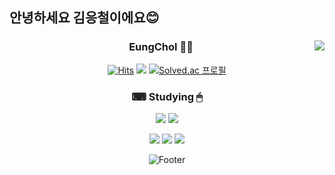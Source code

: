 ## 안녕하세요 김응철이에요😊

<div align = "center">
 
<img align="right" src="https://github-readme-stats.vercel.app/api?username=zbqlr456&show_icons=true&theme=darcula" weight="400"/>
<!-- <img align="right" src="http://mazassumnida.wtf/api/v2/generate_badge?boj=zbqlr456"/> -->
<!-- [![Solved.ac 프로필](http://mazassumnida.wtf/api/v2/generate_badge?boj=zbqlr456)](https://solved.ac/zbqlr456) -->
  
### EungChol 👨‍🦱
[![Hits](https://hits.seeyoufarm.com/api/count/incr/badge.svg?url=https%3A%2F%2Fgithub.com%2Fzbqlr456&count_bg=%23181717&title_bg=%23181717&icon=github.svg&icon_color=%23FFFFFF&title=hits&edge_flat=true)](https://github.com/zbqlr456)
<a href="https://generated-honeydew-14e.notion.site/e02d79c6bc4940538e15a480c7074afc"><img src="https://img.shields.io/badge/Notion-000000?style=flat-square&logo=Notion&logoColor=white"/></a>
  [![Solved.ac
프로필](http://mazassumnida.wtf/api/mini/generate_badge?boj=zbqlr456)](https://solved.ac/zbqlr456)

### ⌨ Studying 🖱
<img src="https://img.shields.io/badge/JAVA-007396?style=flat-square&logo=Java&logoColor=white"/></a>
<img src="https://img.shields.io/badge/SpringBoot-6DB33F?style=flat-square&logo=Spring&logoColor=white"/></a>

<img src="https://img.shields.io/badge/Mysql-4479A1?style=flat-square&logo=Mysql&logoColor=white"/></a>
<img src="https://img.shields.io/badge/Docker-2496ED?style=flat-square&logo=Docker&logoColor=white"/></a>
<img src="https://img.shields.io/badge/Jira-0052CC?style=flat-square&logo=JiraSoftware&logoColor=white"/></a>

![Footer](https://capsule-render.vercel.app/api?type=waving&color=white&height=100&section=footer)

</div>
